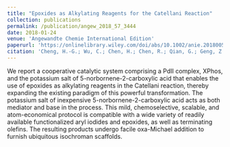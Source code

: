 ```yaml
---
title: "Epoxides as Alkylating Reagents for the Catellani Reaction"
collection: publications
permalink: /publication/angew_2018_57_3444
date: 2018-01-24
venue: 'Angewandte Chemie International Edition'
paperurl: 'https://onlinelibrary.wiley.com/doi/abs/10.1002/anie.201800573'
citation: 'Cheng, H.-G.; Wu, C.; Chen, H.; Chen, R.; Qian, G.; Geng, Z.; Wei, Q.; Xia, Y.; Zhang, J.; Zhang, Y.; Zhou, Q., Epoxides as Alkylating Reagents for the Catellani Reaction. <i>Angew. Chem. Int. Ed.</i> <b>2018,</b> <i>57,</i> 3444'
---
```


We report a cooperative catalytic system comprising a PdII complex, XPhos, and the potassium salt of 5-norbornene-2-carboxylic acid that enables the use of epoxides as alkylating reagents in the Catellani reaction, thereby expanding the existing paradigm of this powerful transformation. The potassium salt of inexpensive 5-norbornene-2-carboxylic acid acts as both mediator and base in the process. This mild, chemoselective, scalable, and atom-economical protocol is compatible with a wide variety of readily available functionalized aryl iodides and epoxides, as well as terminating olefins. The resulting products undergo facile oxa-Michael addition to furnish ubiquitous isochroman scaffolds.
